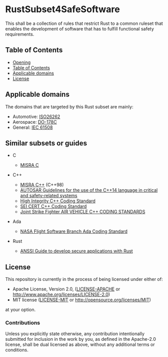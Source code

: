 # RustSubset4SafeSoftware
[RS3]: #rs3

This shall be a collection of rules that restrict Rust to a common ruleset
that enables the development of software that has to fulfill functional
safety requirements.


## Table of Contents
[Table of Contents]: #table-of-contents

  - [Opening](#rs3)
  - [Table of Contents]
  - [Applicable domains]
  - [License]

## Applicable domains
[Applicable domains]: #applicable-domains

The domains that are targeted by this Rust subset are mainly:
- Automotive: [ISO26262](https://www.iso.org/standard/68383.html)
- Aerospace: [DO-178C](https://en.wikipedia.org/wiki/DO-178C)
- General: [IEC 61508](https://www.iec.ch/functionalsafety/)

## Similar subsets or guides
[Similar subsets]: #similar-subsets

- C
    - [MISRA C](https://www.misra.org.uk/Activities/MISRAC/tabid/160/Default.aspx)

- C++
    - [MISRA C++](https://www.misra.org.uk/Activities/MISRAC/tabid/171/Default.aspx) (C++98)
    - [AUTOSAR Guidelines for the use of the C++14 language in critical and safety-related systems](https://www.autosar.org/fileadmin/user_upload/standards/adaptive/17-10/AUTOSAR_RS_CPP14Guidelines.pdf)
    - [High Integrity C++ Coding Standard](https://www.perforce.com/resources/qac/high-integrity-cpp-coding-standard)
    - [SEI CERT C++ Coding Standard](https://resources.sei.cmu.edu/downloads/secure-coding/assets/sei-cert-cpp-coding-standard-2016-v01.pdf)
    - [Joint Strike Fighter AIR VEHICLE C++ CODING STANDARDS](http://www.stroustrup.com/JSF-AV-rules.pdf)

- Ada
    - [NASA Flight Software Branch Ada Coding Standard](https://web.archive.org/web/20100527142102/http://software.gsfc.nasa.gov/AssetsApproved/PA2.4.1.1.1.pdf)

- Rust
    - [ANSSI Guide to develop secure applications with Rust](https://anssi-fr.github.io/rust-guide/)

## License
[License]: #license

This repository is currently in the process of being licensed under either of:

* Apache License, Version 2.0, ([LICENSE-APACHE](LICENSE-APACHE) or http://www.apache.org/licenses/LICENSE-2.0)
* MIT license ([LICENSE-MIT](LICENSE-MIT) or http://opensource.org/licenses/MIT)

at your option.

### Contributions

Unless you explicitly state otherwise, any contribution intentionally submitted for inclusion in the work by you, as defined in the Apache-2.0 license, shall be dual licensed as above, without any additional terms or conditions.
